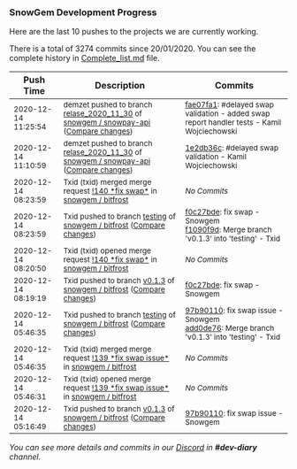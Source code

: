 
### SnowGem Development Progress

Here are the last 10 pushes to the projects we are currently working.

There is a total of 3274 commits since 20/01/2020. You can see the complete history in
 [Complete_list.md](Complete_list.md) file.

| Push Time | Description | Commits |
| --- | --- | --- |
| <sub>2020-12-14 11:25:54</sub> | <sub>demzet pushed to branch [relase\_2020\_11\_30](https://gitlab.com/snowgem/snowpay-api/commits/relase_2020_11_30) of [snowgem / snowpay\-api](https://gitlab.com/snowgem/snowpay-api) ([Compare changes](https://gitlab.com/snowgem/snowpay-api/compare/1e2db36cbc2a735d3c6bb9d46548d435f5350c97...fae07fa126eb86c27d0818f3007ccbbb097f89f6))</sub> | <sub>[fae07fa1](https://gitlab.com/snowgem/snowpay-api/-/commit/fae07fa126eb86c27d0818f3007ccbbb097f89f6): #delayed swap validation - added swap report handler tests - Kamil Wojciechowski</sub> |
| <sub>2020-12-14 11:10:59</sub> | <sub>demzet pushed to branch [relase\_2020\_11\_30](https://gitlab.com/snowgem/snowpay-api/commits/relase_2020_11_30) of [snowgem / snowpay\-api](https://gitlab.com/snowgem/snowpay-api) ([Compare changes](https://gitlab.com/snowgem/snowpay-api/compare/76af2e43b1e5b941fed39993f12e57b675e467ca...1e2db36cbc2a735d3c6bb9d46548d435f5350c97))</sub> | <sub>[1e2db36c](https://gitlab.com/snowgem/snowpay-api/-/commit/1e2db36cbc2a735d3c6bb9d46548d435f5350c97): #delayed swap validation - Kamil Wojciechowski</sub> |
| <sub>2020-12-14 08:23:59</sub> | <sub>Txid (txid) merged merge request [\!140 \*fix swap\*](https://gitlab.com/snowgem/bitfrost/-/merge_requests/140) in [snowgem / bitfrost](https://gitlab.com/snowgem/bitfrost)</sub> | <sub>_No Commits_</sub> |
| <sub>2020-12-14 08:23:59</sub> | <sub>Txid pushed to branch [testing](https://gitlab.com/snowgem/bitfrost/commits/testing) of [snowgem / bitfrost](https://gitlab.com/snowgem/bitfrost) ([Compare changes](https://gitlab.com/snowgem/bitfrost/compare/add0de760f056ba569fb55702068b5bccc7283f1...f1090f9dec062d6539b1b2278099ed9f526c8636))</sub> | <sub>[f0c27bde](https://gitlab.com/snowgem/bitfrost/-/commit/f0c27bde4f9ddedf0ea56bc5d511d31ac25d4c67): fix swap - Snowgem<br>[f1090f9d](https://gitlab.com/snowgem/bitfrost/-/commit/f1090f9dec062d6539b1b2278099ed9f526c8636): Merge branch 'v0.1.3' into 'testing' - Txid</sub> |
| <sub>2020-12-14 08:20:50</sub> | <sub>Txid (txid) opened merge request [\!140 \*fix swap\*](https://gitlab.com/snowgem/bitfrost/-/merge_requests/140) in [snowgem / bitfrost](https://gitlab.com/snowgem/bitfrost)</sub> | <sub>_No Commits_</sub> |
| <sub>2020-12-14 08:19:19</sub> | <sub>Txid pushed to branch [v0\.1\.3](https://gitlab.com/snowgem/bitfrost/commits/v0.1.3) of [snowgem / bitfrost](https://gitlab.com/snowgem/bitfrost) ([Compare changes](https://gitlab.com/snowgem/bitfrost/compare/97b9011048468b17655417cf36bcc2e656fe06f9...f0c27bde4f9ddedf0ea56bc5d511d31ac25d4c67))</sub> | <sub>[f0c27bde](https://gitlab.com/snowgem/bitfrost/-/commit/f0c27bde4f9ddedf0ea56bc5d511d31ac25d4c67): fix swap - Snowgem</sub> |
| <sub>2020-12-14 05:46:35</sub> | <sub>Txid pushed to branch [testing](https://gitlab.com/snowgem/bitfrost/commits/testing) of [snowgem / bitfrost](https://gitlab.com/snowgem/bitfrost) ([Compare changes](https://gitlab.com/snowgem/bitfrost/compare/90afdbd8e62be3b9afded138a000f85c03e12561...add0de760f056ba569fb55702068b5bccc7283f1))</sub> | <sub>[97b90110](https://gitlab.com/snowgem/bitfrost/-/commit/97b9011048468b17655417cf36bcc2e656fe06f9): fix swap issue - Snowgem<br>[add0de76](https://gitlab.com/snowgem/bitfrost/-/commit/add0de760f056ba569fb55702068b5bccc7283f1): Merge branch 'v0.1.3' into 'testing' - Txid</sub> |
| <sub>2020-12-14 05:46:35</sub> | <sub>Txid (txid) merged merge request [\!139 \*fix swap issue\*](https://gitlab.com/snowgem/bitfrost/-/merge_requests/139) in [snowgem / bitfrost](https://gitlab.com/snowgem/bitfrost)</sub> | <sub>_No Commits_</sub> |
| <sub>2020-12-14 05:46:31</sub> | <sub>Txid (txid) opened merge request [\!139 \*fix swap issue\*](https://gitlab.com/snowgem/bitfrost/-/merge_requests/139) in [snowgem / bitfrost](https://gitlab.com/snowgem/bitfrost)</sub> | <sub>_No Commits_</sub> |
| <sub>2020-12-14 05:16:49</sub> | <sub>Txid pushed to branch [v0\.1\.3](https://gitlab.com/snowgem/bitfrost/commits/v0.1.3) of [snowgem / bitfrost](https://gitlab.com/snowgem/bitfrost) ([Compare changes](https://gitlab.com/snowgem/bitfrost/compare/36c9c6c858771aeced2fe40f9b8fdc33abd42632...97b9011048468b17655417cf36bcc2e656fe06f9))</sub> | <sub>[97b90110](https://gitlab.com/snowgem/bitfrost/-/commit/97b9011048468b17655417cf36bcc2e656fe06f9): fix swap issue - Snowgem</sub> |

_You can see more details and commits in our [Discord](https://discord.gg/zumGnbg) in **#dev-diary** channel._
